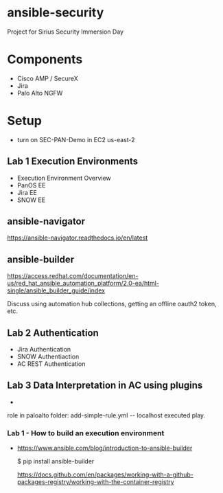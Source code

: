 # ansible-security
Project for Sirius Security  Immersion Day

# Components
* Cisco AMP / SecureX
* Jira
* Palo Alto NGFW

# Setup
* turn on SEC-PAN-Demo in EC2 us-east-2

## Lab 1 Execution Environments
* Execution Environment Overview
* PanOS EE
* Jira EE
* SNOW EE

## ansible-navigator
https://ansible-navigator.readthedocs.io/en/latest

## ansible-builder
https://access.redhat.com/documentation/en-us/red_hat_ansible_automation_platform/2.0-ea/html-single/ansible_builder_guide/index


Discuss using automation hub collections, getting an offline oauth2 token, etc.


## Lab 2 Authentication
* Jira Authentication
* SNOW Authentiaction
* AC REST Authentication

## Lab 3 Data Interpretation in AC using plugins
* 


role in paloalto folder: add-simple-rule.yml -- localhost executed play.



### Lab 1 - How to build an execution environment
* https://www.ansible.com/blog/introduction-to-ansible-builder

    $ pip install ansible-builder


    https://docs.github.com/en/packages/working-with-a-github-packages-registry/working-with-the-container-registry

    
    

